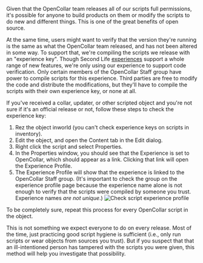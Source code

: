 Given that the OpenCollar team releases all of our scripts full permissions, it's possible for anyone to build products on them or modify the scripts to do new and different things.  This is one of the great benefits of open source.

At the same time, users might want to verify that the version they're running is the same as what the OpenCollar team released, and has not been altered in some way.  To support that, we're compiling the scripts we release with an "experience key".  Though Second Life [experiences](https://community.secondlife.com/knowledgebase/english/experiences-in-second-life-r1365/) support a whole range of new features, we're only using our experience to support code verification.   Only certain members of the OpenCollar Staff group have power to compile scripts for this experience.  Third parties are free to modify the code and distribute the modifications, but they'll have to compile the scripts with their own experience key, or none at all.

If you've received a collar, updater, or other scripted object and you're not sure if it's an official release or not, follow these steps to check the experience key:

1. Rez the object inworld (you can't check experience keys on scripts in inventory).
2. Edit the object, and open the Content tab in the Edit dialog.
3. Right click the script and select Properties.
4. In the Properties window, you should see that the Experience is set to OpenCollar, which should appear as a link.  Clicking that link will open the Experience Profile.
5. The Experience Profile will show that the experience is linked to the OpenCollar Staff group.  (It's important to check the group on the experience profile page because the experience name alone is not enough to verify that the scripts were compiled by someone you trust.  Experience names *are not unique*.)
![Check script experience profile](https://raw.githubusercontent.com/OpenCollarTeam/OpenCollar/master/res/images/check_experience.png)

To be completely sure, repeat this process for every OpenCollar script in the object.

This is not something we expect everyone to do on every release.  Most of the time, just practicing good script hygiene is sufficient (i.e., only run scripts or wear objects from sources you trust).  But if you suspect that that an ill-intentioned person has tampered with the scripts you were given, this method will help you investigate that possibility.
